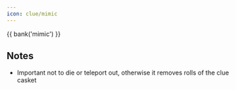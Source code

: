 ```yaml
---
icon: clue/mimic
---
```


{{ bank('mimic') }}

## Notes
- Important not to die or teleport out, otherwise it removes rolls of the clue casket